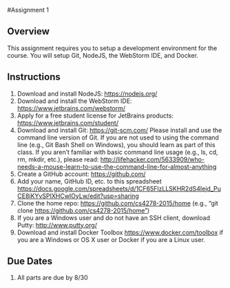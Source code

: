 #Assignment 1

## Overview

This assignment requires you to setup a development environment for the course. You will setup Git, NodeJS, the WebStorm IDE, and Docker. 

## Instructions

1.	Download and install NodeJS: https://nodejs.org/
2.	Download and install the WebStorm IDE: https://www.jetbrains.com/webstorm/
3.	Apply for a free student license for JetBrains products: https://www.jetbrains.com/student/
4.	Download and install Git: https://git-scm.com/
    Please install and use the command line version of Git. If you are not used to using the command line (e.g., Git Bash Shell on Windows), you should learn as part of this class. If you aren’t familiar with basic command line usage (e.g., ls, cd, rm, mkdir, etc.), please read: http://lifehacker.com/5633909/who-needs-a-mouse-learn-to-use-the-command-line-for-almost-anything
5.	Create a GitHub account: https://github.com/
6.	Add your name, GitHub ID, etc. to this spreadsheet https://docs.google.com/spreadsheets/d/1CF65FlzLLSKHR2dS4Iejd_PuCE8iKYvSPIXHCwIOyLw/edit?usp=sharing 
7.	Clone the home repo: https://github.com/cs4278-2015/home (e.g., “git clone https://github.com/cs4278-2015/home”)
8.	If you are a Windows user and do not have an SSH client, download Putty: http://www.putty.org/
9.	Download and install Docker Toolbox https://www.docker.com/toolbox if you are a Windows or OS X user or Docker if you are a Linux user.

## Due Dates
1.	All parts are due by 8/30


